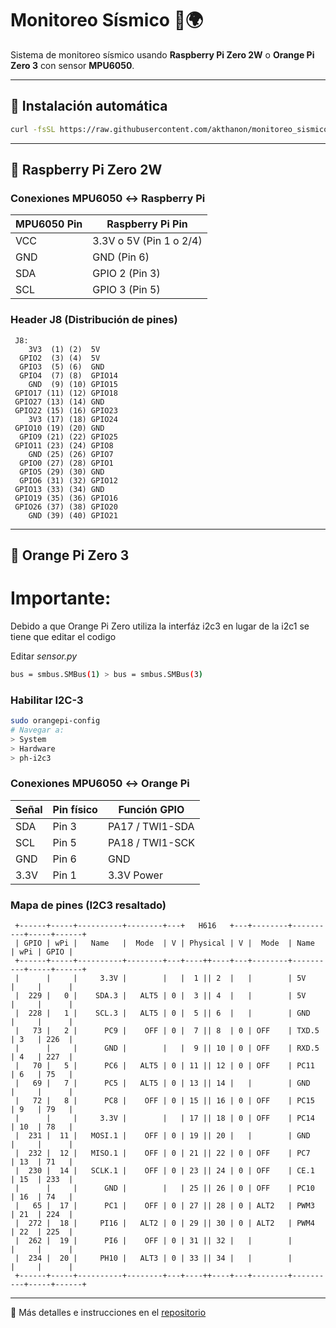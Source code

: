 
# Monitoreo Sísmico 📡🌍

Sistema de monitoreo sísmico usando **Raspberry Pi Zero 2W** o **Orange Pi Zero 3** con sensor **MPU6050**.

---

## 🚀 Instalación automática

```bash
curl -fsSL https://raw.githubusercontent.com/akthanon/monitoreo_sismico/refs/heads/main/autoinstall.sh | sh
```

---

## 🍓 Raspberry Pi Zero 2W

### Conexiones MPU6050 ↔ Raspberry Pi

| MPU6050 Pin | Raspberry Pi Pin        |
| ----------- | ----------------------- |
| VCC         | 3.3V o 5V (Pin 1 o 2/4) |
| GND         | GND (Pin 6)             |
| SDA         | GPIO 2 (Pin 3)          |
| SCL         | GPIO 3 (Pin 5)          |

### Header J8 (Distribución de pines)

```
 J8:
    3V3  (1) (2)  5V
  GPIO2  (3) (4)  5V
  GPIO3  (5) (6)  GND
  GPIO4  (7) (8)  GPIO14
    GND  (9) (10) GPIO15
 GPIO17 (11) (12) GPIO18
 GPIO27 (13) (14) GND
 GPIO22 (15) (16) GPIO23
    3V3 (17) (18) GPIO24
 GPIO10 (19) (20) GND
  GPIO9 (21) (22) GPIO25
 GPIO11 (23) (24) GPIO8
    GND (25) (26) GPIO7
  GPIO0 (27) (28) GPIO1
  GPIO5 (29) (30) GND
  GPIO6 (31) (32) GPIO12
 GPIO13 (33) (34) GND
 GPIO19 (35) (36) GPIO16
 GPIO26 (37) (38) GPIO20
    GND (39) (40) GPIO21
```

---

## 🍊 Orange Pi Zero 3
# Importante:

Debido a que Orange Pi Zero utiliza la interfáz i2c3 en lugar de la i2c1 se tiene que editar el codigo

Editar *sensor.py* 
```bash
bus = smbus.SMBus(1) > bus = smbus.SMBus(3)
```

### Habilitar I2C-3

```bash
sudo orangepi-config
# Navegar a:
> System
> Hardware
> ph-i2c3
```



### Conexiones MPU6050 ↔ Orange Pi

| Señal | Pin físico | Función GPIO    |
| ----- | ---------- | --------------- |
| SDA   | Pin 3      | PA17 / TWI1-SDA |
| SCL   | Pin 5      | PA18 / TWI1-SCK |
| GND   | Pin 6      | GND             |
| 3.3V  | Pin 1      | 3.3V Power      |

### Mapa de pines (I2C3 resaltado)

```
 +------+-----+----------+--------+---+   H616   +---+--------+----------+-----+------+
 | GPIO | wPi |   Name   |  Mode  | V | Physical | V |  Mode  | Name     | wPi | GPIO |
 +------+-----+----------+--------+---+----++----+---+--------+----------+-----+------+
 |      |     |     3.3V |        |   |  1 || 2  |   |        | 5V       |     |      |
 |  229 |   0 |    SDA.3 |   ALT5 | 0 |  3 || 4  |   |        | 5V       |     |      |
 |  228 |   1 |    SCL.3 |   ALT5 | 0 |  5 || 6  |   |        | GND      |     |      |
 |   73 |   2 |      PC9 |    OFF | 0 |  7 || 8  | 0 | OFF    | TXD.5    | 3   | 226  |
 |      |     |      GND |        |   |  9 || 10 | 0 | OFF    | RXD.5    | 4   | 227  |
 |   70 |   5 |      PC6 |   ALT5 | 0 | 11 || 12 | 0 | OFF    | PC11     | 6   | 75   |
 |   69 |   7 |      PC5 |   ALT5 | 0 | 13 || 14 |   |        | GND      |     |      |
 |   72 |   8 |      PC8 |    OFF | 0 | 15 || 16 | 0 | OFF    | PC15     | 9   | 79   |
 |      |     |     3.3V |        |   | 17 || 18 | 0 | OFF    | PC14     | 10  | 78   |
 |  231 |  11 |   MOSI.1 |    OFF | 0 | 19 || 20 |   |        | GND      |     |      |
 |  232 |  12 |   MISO.1 |    OFF | 0 | 21 || 22 | 0 | OFF    | PC7      | 13  | 71   |
 |  230 |  14 |   SCLK.1 |    OFF | 0 | 23 || 24 | 0 | OFF    | CE.1     | 15  | 233  |
 |      |     |      GND |        |   | 25 || 26 | 0 | OFF    | PC10     | 16  | 74   |
 |   65 |  17 |      PC1 |    OFF | 0 | 27 || 28 | 0 | ALT2   | PWM3     | 21  | 224  |
 |  272 |  18 |     PI16 |   ALT2 | 0 | 29 || 30 | 0 | ALT2   | PWM4     | 22  | 225  |
 |  262 |  19 |      PI6 |    OFF | 0 | 31 || 32 |   |        |          |     |      |
 |  234 |  20 |     PH10 |   ALT3 | 0 | 33 || 34 |   |        |          |     |      |
 +------+-----+----------+--------+---+----++----+---+--------+----------+-----+------+
```

---

📎 Más detalles e instrucciones en el [repositorio](https://github.com/akthanon/monitoreo_sismico)
